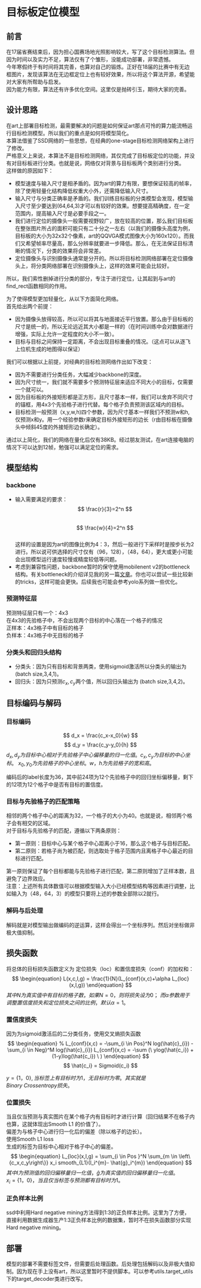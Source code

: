 # 目标板定位模型
## 前言
在17届省赛结束后，因为担心国赛场地光照影响较大，写了这个目标检测算法。但因为时间以及实力不足，算法仅有了个雏形，没能成功部署，非常遗憾。    
今年寒假终于有时间将其完善，也算对自己的锻炼。正好在18届的比赛中有无边框图片，发现该算法在无边框定位上也有较好效果，所以将这个算法开源，希望能对大家有所帮助与启发。    
因为能力有限，算法还有许多优化空间。这里仅是抛砖引玉，期待大家的完善。
## 设计思路
在art上部署目标检测，最需要解决的问题是如何保证art那点可怜的算力能流畅运行目标检测模型。所以我们的重点是如何将模型简化。     
本算法借鉴了SSD网络的一些思想，在经典的one-stage目标检测网络架构上进行了修改。    
严格意义上来说，本算法不是目标检测网络，其仅完成了目标板定位的功能，并没有对目标板进行分类。也就是说，网络仅对背景与目标板两个类别进行分类。    
这样做的原因如下：    
+ 模型速度与输入尺寸是相矛盾的。因为art的算力有限，要想保证较高的帧率，除了使用轻量化结构降低权重大小外，还需降低输入尺寸。
+ 输入尺寸与分类正确率是矛盾的。我们训练目标板的分类模型会发现，模型输入尺寸至少要达到(64,64,3)才可以有较好的效果。想要提高精确度，在一定范围内，提高输入尺寸是必要手段之一。   
+ 我们进行定位的摄像头一般需要视野较广，放在较高的位置，那么我们目标板在整张图片所占的面积可能只有二十分之一左右（以我们的摄像头高度为例，目标板的大小为32x32个像素，art的QQVGA模式图像大小为160x120）。而我们又希望帧率尽量高，那么分辨率就要进一步降低。那么，在无法保证目标清晰的情况下，分类的效果将会非常差。
+ 定位摄像头与识别摄像头通常是分开的。所以将目标检测网络部署在定位摄像头上，将分类网络部署在识别摄像头上，这样的效果可能会比较好。

所以，我们索性删掉进行分类的部分，专注于进行定位，让其起到与art的find_rect函数相同的作用。  

为了使得模型更加轻量化，从以下方面简化网络。    
首先给出两个前提：
+ 因为摄像头放得较高，所以可以将其与地面接近平行放置。那么由于目标板的尺寸是统一的，所以无论远近其大小都是一样的（在时间训练中会对数据进行增强，实际上允许一定程度的大小不一致）。    
+ 目标与目标之间保持一定距离，不会出现目标重叠的情况。（这点可以从逐飞上位机生成的地图得以保证）

我们可以根据以上前提，对经典的目标检测网络作出如下改变：
+ 因为不需要进行分类任务，大幅减少backbone的深度。
+ 因为尺寸统一，我们就不需要多个预测特征层来适应不同大小的目标，仅需要一个就可以。
+ 因为目标板的外接矩形都是正方形，且尺寸基本一样，我们可以舍弃不同尺寸的锚框，用4x3个先验格子进行代替。每个格子负责预测该区域内的目标。
+ 目标检测一般预测（x,y,w,h)四个参数，因为尺寸基本一样我们不预测w和h,仅预测x和y。用一个经验参数r来确定目标外接矩形的边长（r由目标板在摄像头中倾斜45度的外接矩形边长确定）。

通过以上简化，我们的网络在量化后仅有38KB。经过朋友测试，在art连接电脑的情况下可以达到12帧，勉强可以满足定位的需求。


## 模型结构
### backbone
+ 输入需要满足的要求：  
    $$  
        \frac{r}{3}=2^n 
    $$  
    $$  
        \frac{w}{4}=2^n    
    $$  
    这样的设置是因为art的图像比例为4：3，然后一般进行下采样时是按步长为2进行。所以说可供选择的尺寸仅有（96，128），（48，64），更大或更小可能会出现模型运行速度较慢或精度较低等问题。
+ 考虑到兼容性问题，backbone暂时的保守使用mobilenent v2的bottleneck结构。有关bottleneck的介绍详见我的另一篇[文章](./docs/backbone.md)。你也可以尝试一些比较新的tricks，这样可能会更快。后续我也可能会参考yolo系列做一些优化。
### 预测特征层
预测特征层只有一个：4x3     
在4x3的先验格子中，不会出现两个目标的中心落在一个格子的情况    
正样本：4x3格子中有目标的格子   
负样本：4x3格子中无目标的格子   

### 分类头和回归头结构
+ 分类头：因为只有目标和背景两类，使用sigmoid激活所以分类头的输出为 (batch size,3,4,1)。
+ 回归头：因为只预测$c_x,c_y$两个值，所以回归头输出为 (batch size,3,4,2)。

## 目标编码与解码
### 目标编码
$$
    d_x = \frac{c_x-x_0}{w} 
$$
$$
    d_y = \frac{c_y-y_0}{h}
$$
$d_x,d_y为目标中心相对于先验格子中心偏移量的归一化值。c_x,c_y为目标的中心坐标。$
$x_0,y_0为先验格子的中心坐标。w，h为先验格子的宽和高。$

编码后的label长度为36，其中前24项为12个先验格子中的回归坐标偏移量，剩下的12项为12个格子中是否有目标的置信度。

### 目标与先验格子的匹配策略
相邻的两个格子中心的距离为32，一个格子的大小为40。也就是说，相邻两个格子会有相交的区域。     
对于目标与先验格子的匹配，遵循以下两条原则：      
+ 第一原则：目标中心与某个格子中心距离小于16，那么这个格子与目标匹配。
+ 第二原则：若格子尚为被匹配，则选取处于格子范围内且离格子中心最近的目标进行匹配。 

第一原则保证了每个目标都能与先验格子进行匹配，第二原则增加了正样本数，且避免了边界效应。    
注意：上述所有具体数值可以根据模型输入大小已经模型结构等因素进行调整，比如输入为（48，64，3）的模型只要将上述的参数全部除以2就行。
### 解码与后处理
解码就是对模型输出做编码的逆运算，这样会得出一个坐标序列。然后对坐标做非极大值抑制。
## 损失函数  
将总体的目标损失函数定义为 定位损失（loc）和置信度损失（conf）的加权和：
$$
\begin{equation}
L(x,c,l,g) = \frac{1}{N}(L_{conf}(x,c)+\alpha L_{loc} (x,l,g))
\end{equation}
$$
$其中N为真实值中有目标的格子数，如果N=0，则将损失设为0；$
$而 α 参数用于调整置信度损失和定位损失之间的比例，默认 α=1。$
### 置信度损失  
因为为sigmoid激活后的二分类任务，使用交叉熵损失函数    
$$
\begin{equation}
    % L_{conf}(x,c) = -\sum_{i \in Pos}^N  log(\hat{c}_{i}) - \sum_{i \in Neg}^M log(\hat{c}_{i}) 
    L_{conf}(x,c) = -\sum (\ ylog(\hat{c_i}) +(1-y)log(\hat{c_i}) \ )
\end{equation}
$$
$$
    \hat{c_i} = Sigmoid(c_i)
$$
<!-- $Pos定义为格子上有目标的样本，Neg定义为格子上没有目标的样本。这里的有无目标指的是真实值，而非预测值。$ -->
$y=\left\{1，0\right\},当标签上有目标时为1，无目标时为零。其实就是Binary \ Crossentropy 损失。$

### 位置损失  
当且仅当预测与真实图片在某个格子内有目标时才进行计算（回归结果不在格子内也算，这就体现出Smooth L1 的价值了）。  
偏差为与格子中心进行归一化后的偏差（除以格子的边长）。      
使用Smooth L1 loss  
生成的标签为目标中心相对于格子中心的偏差。   
$$
\begin{equation}
    L_{loc}(x,l,g) = \sum_{i \in Pos }^N \sum_{m \in \left\{c_x,c_y\right\}} x_i smooth_{L1}(l_i^{m}- \hat{g}_i^{m})
\end{equation}
$$
$其中l为预测值的回归偏移量归一化值，\hat{g}为真实值的回归偏移量归一化值。$  
$x_i=\left\{1，0\right\}，当且仅当标签与预测都有目标时为1。$
### 正负样本比例
ssd中利用Hard negative mining方法得到1:3的正负样本比例。这里为了方便，直接利用数据生成器生产1:3正负样本比例的数据集，暂时不在损失函数部分实现Hard negative mining。

## 部署
模型的部署不需要标签文件，但需要后处理函数。后处理包括解码以及非极大值抑制。因为现在手上没有art，所以这里暂时不提供脚本。可以参考utils.target_utils下的target_decoder类进行改写。


